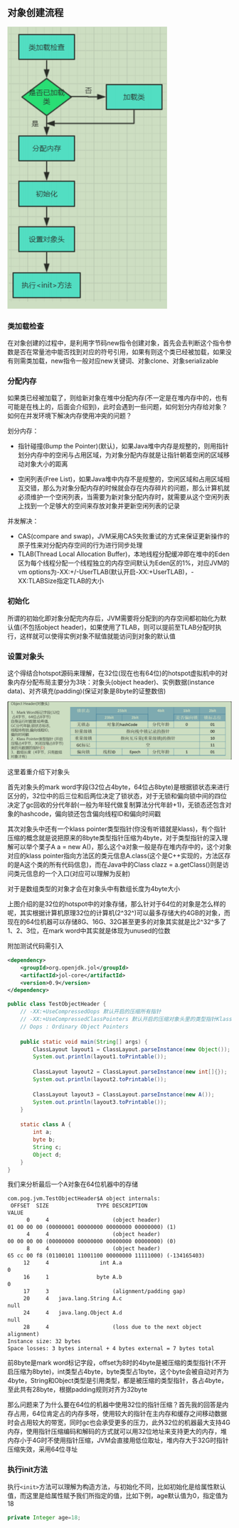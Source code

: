 ## 对象创建流程

![image-20200809145240405](../../images/后端/jvm/内存分配机制/image-20200809145240405.png)

### 类加载检查

在对象创建的过程中，是利用字节码new指令创建对象，首先会去判断这个指令参数是否在常量池中能否找到对应的符号引用，如果有则这个类已经被加载，如果没有则需类加载，new指令一般对应new关键词、对象clone、对象serializable

### 分配内存

如果类已经被加载了，则给新对象在堆中分配内存(不一定是在堆内存中的，也有可能是在栈上的，后面会介绍到)，此时会遇到一些问题，如何划分内存给对象？如何在并发环境下解决内存使用冲突的问题？

划分内存：

- 指针碰撞(Bump the Pointer)(默认)，如果Java堆中内存是规整的，则用指针划分内存中的空闲与占用区域，为对象分配内存就是让指针朝着空闲的区域移动对象大小的距离

- 空闲列表(Free List)，如果Java堆中内存不是规整的，空闲区域和占用区域相互交错，那么为对象分配内存的时候就会存在内存碎片的问题，那么计算机就必须维护一个空闲列表，当需要为新对象分配内存时，就需要从这个空闲列表上找到一个足够大的空间来存放对象并更新空闲列表的记录

并发解决：

- CAS(compare and swap)，JVM采用CAS失败重试的方式来保证更新操作的原子性来对分配内存空间的行为进行同步处理
- TLAB(Thread Local Allocation Buffer)，本地线程分配缓冲即在堆中的Eden区为每个线程分配一个线程独立的内存空间默认为Eden区的1%，对应JVM的vm options为-XX:+/-UserTLAB(默认开启-XX:+UserTLAB)，-XX:TLABSize指定TLAB的大小

### 初始化

所谓的初始化即对象分配完内存后，JVM需要将分配到的内存空间都初始化为默认值(不包括object header)，如果使用了TLAB，则可以提前至TLAB分配时执行，这样就可以使得实例对象不赋值就能访问到对象的默认值

### 设置对象头

这个得结合hotspot源码来理解，在32位(现在也有64位)的hotspot虚拟机中的对象内存分配布局主要分为3块：对象头(object header)、实例数据(instance data)、对齐填充(padding)(保证对象是8byte的证整数倍)

![image-20200809155016943](../../images/后端/jvm/内存分配机制/image-20200809155016943.png)

这里着重介绍下对象头

首先对象头的mark word字段(32位占4byte，64位占8byte)是根据锁状态来进行区分的，32位中的后三位和后两位决定了锁状态，对于无锁和偏向锁中间的四位决定了gc回收的分代年龄(一般为年轻代做复制算法分代年龄+1)，无锁态还包含对象的hashcode，偏向锁还包含偏向线程ID和偏向时间戳

其次对象头中还有一个klass pointer类型指针(你没有听错就是klass)，有个指针压缩的概念就是说把原来的8byte类型指针压缩为4byte，对于类型指针的深入理解可以举个栗子A a = new A()，那么这个a对象一般是存在堆内存中的，这个对象对应的klass pointer指向方法区的类元信息A.class(这个是C++实现的，方法区存的是A这个类的所有代码信息)，而在Java中的Class clazz = a.getClass()则是访问类元信息的一个入口(对应可以理解为反射)

对于是数组类型的对象才会在对象头中有数组长度为4byte大小

上图介绍的是32位的hotspot中的对象存储，那么针对于64位的对象是怎么样的呢，其实根据计算机原理32位的计算机(2^32^)可以最多存储大约4GB的对象，而现在的64位机器可以存储8G、16G、32G甚至更多的对象其实就是比2^32^多了1、2、3位，在mark word中其实就是体现为unused的位数

附加测试代码需引入
```xml
<dependency>
    <groupId>org.openjdk.jol</groupId>
    <artifactId>jol-core</artifactId>
    <version>0.9</version>
</dependency>
```

```java
public class TestObjectHeader {
    // -XX:+UseCompressedOops 默认开启的压缩所有指针
    // -XX:+UseCompressedClassPointers 默认开启的压缩对象头里的类型指针Klass Pointer
    // Oops : Ordinary Object Pointers

    public static void main(String[] args) {
        ClassLayout layout1 = ClassLayout.parseInstance(new Object());
        System.out.println(layout1.toPrintable());

        ClassLayout layout2 = ClassLayout.parseInstance(new int[]{});
        System.out.println(layout2.toPrintable());

        ClassLayout layout3 = ClassLayout.parseInstance(new A());
        System.out.println(layout3.toPrintable());
    }

    static class A {
        int a;
        byte b;
        String c;
        Object d;
    }
}
```

我们来分析最后一个A对象在64位机器中的存储
```
com.pog.jvm.TestObjectHeader$A object internals:
 OFFSET  SIZE               TYPE DESCRIPTION                               VALUE
      0     4                    (object header)                           01 00 00 00 (00000001 00000000 00000000 00000000) (1)
      4     4                    (object header)                           00 00 00 00 (00000000 00000000 00000000 00000000) (0)
      8     4                    (object header)                           65 cc 00 f8 (01100101 11001100 00000000 11111000) (-134165403)
     12     4                int A.a                                       0
     16     1               byte A.b                                       0
     17     3                    (alignment/padding gap)
     20     4   java.lang.String A.c                                       null
     24     4   java.lang.Object A.d                                       null
     28     4                    (loss due to the next object alignment)
Instance size: 32 bytes
Space losses: 3 bytes internal + 4 bytes external = 7 bytes total
```

前8byte是mark word标记字段，offset为8时的4byte是被压缩的类型指针(不开启压缩为8byte)，int类型占4byte，byte类型占1byte，这个byte会被自动对齐为4byte，String和Object类型是引用类型，都是被压缩的类型指针，各占4byte，至此共有28byte，根据padding规则对齐为32byte

那么问题来了为什么要在64位的机器中使用32位的指针压缩？首先我的回答是内存占用，64位肯定占的内存多呀，使用较大的指针在主内存和缓存之间移动数据时会占用较大的带宽，同时gc也会承受更多的压力，此外32位的机器最大支持4G内存，使用指针压缩编码和解码的方式就可以用32位地址来支持更大的内存，堆内存小于4G时不使用指针压缩，JVM会直接用低位取址，堆内存大于32G时指针压缩失效，采用64位寻址

### 执行init方法

执行`<init>`方法可以理解为构造方法，与初始化不同，比如初始化是给属性默认值，而这里是给属性赋予我们所指定的值，比如下例，age默认值为0，指定值为18

```java
private Integer age=18;
```

